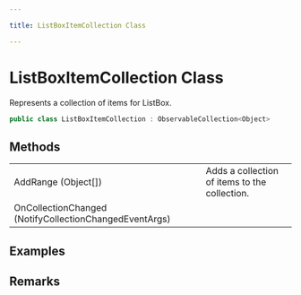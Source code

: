 ```yaml
---

title: ListBoxItemCollection Class

---
```


# ListBoxItemCollection Class

Represents a collection of items for ListBox.

```csharp
public class ListBoxItemCollection : ObservableCollection<Object> 
```

## Methods

<table>
<tr><td>AddRange (Object[])</td><td>Adds a collection of items to the collection.</td></tr>
<tr><td>OnCollectionChanged (NotifyCollectionChangedEventArgs)</td><td></td></tr>
</table>

<!-- Only change content below this line, anything above this line will be lost when regenerated. -->

## Examples

## Remarks

